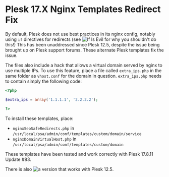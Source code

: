 # Plesk 17.X Nginx Templates Redirect Fix

By default, Plesk does not use best practices in its nginx config, notably using `if` directives for redirects (see ![If Is Evil](https://www.nginx.com/resources/wiki/start/topics/depth/ifisevil/) for why you shouldn't do this!) This has been unaddressed since Plesk 12.5, despite the issue being brought up on Plesk support forums. These alternate Plesk templates fix the issue.

The files also include a hack that allows a virtual domain served by nginx to use multiple IPs. To use this feature, place a file called `extra_ips.php` in the same folder as `vhost.conf` for the domain in question. `extra_ips.php` needs to contain simply the following code:

```php
<?php

$extra_ips = array('1.1.1.1', '2.2.2.2');

?>
```

To install these templates, place:
* `nginxSeoSafeRedirects.php` in `/usr/local/psa/admin/conf/templates/custom/domain/service`
* `nginxDomainVirtualHost.php` in `/usr/local/psa/admin/conf/templates/custom/domain`

These templates have been tested and work correctly with Plesk 17.8.11 Update #83.

There is also ![a version that works with Plesk 12.5](https://github.com/yurimataev/plesk125-nginx-config).